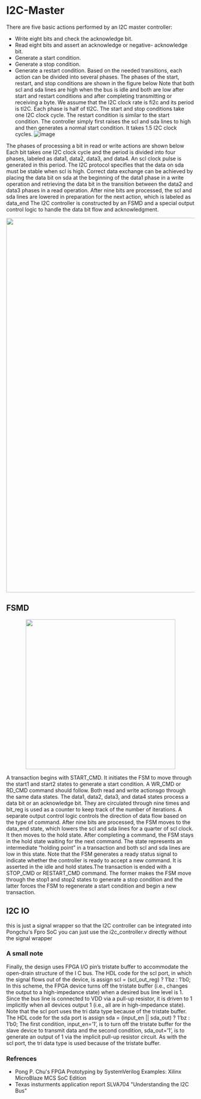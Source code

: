 # I2C-Master
There are five basic actions performed by an I2C master controller:
- Write eight bits and check the acknowledge bit.
- Read eight bits and assert an acknowledge or negative- acknowledge bit.
- Generate a start condition.
- Generate a stop condition.
- Generate a restart condition.
Based on the needed transitions, each action can be divided into several phases. The phases of the start, restart, and stop conditions are shown in the figure below Note that both scl and sda lines are high when the bus is idle and both are low after start and restart conditions and after completing transmitting or receiving a byte. We assume that the I2C clock rate is fi2c and its period is tI2C. Each phase is half of tI2C. The start and stop conditions take one I2C clock cycle. The restart condition is similar to the start condition. The controller simply first raises the scl and sda lines to high and then generates a normal start condition. It takes 1.5 I2C clock cycles.
![image](https://github.com/user-attachments/assets/f6d6221e-bddb-4ee0-abb4-71e367a33e5e)


The phases of processing a bit in read or write actions are shown below Each bit takes one I2C clock cycle and the period is divided into four phases, labeled as data1, data2, data3, and data4. An scl clock pulse is generated in this period. The I2C protocol specifies that the data on sda must be stable when scl is high. Correct data exchange can be achieved by placing the data bit on sda at the beginning of the data1 phase in a write operation and retrieving the data bit in the transition between the data2 and data3 phases in a read operation. After nine bits are processed, the scl and sda lines are lowered in preparation for the next action, which is labeled as data_end The I2C controller is constructed by an FSMD and a special output control logic to handle the data bit flow and acknowledgment.
<p align="center"><img width="1000" src="https://github.com/user-attachments/assets/fdf347ea-625d-4cc3-8483-bcf709f60d6a")></p>


## FSMD 
<p align="center"><img width="400" img length="700" src="https://github.com/user-attachments/assets/80224cbd-163b-4f63-be44-4b507051037a")></p>

A transaction begins with START_CMD. It initiates the FSM to move through the start1 and start2 states to generate a start condition. A WR_CMD or RD_CMD command should follow. Both read and write actionsgo through the same data states. The data1, data2, data3, and data4 states process a data bit or an acknowledge bit. They are circulated through nine times and bit_reg is used as a counter to keep track of the number of iterations. A separate output control logic controls the direction of data flow based on the type of command. After nine bits are processed, the FSM moves to the data_end state, which lowers the scl and sda lines for a quarter of scl clock. It then moves to the hold state. After completing a command, the FSM stays in the hold state waiting for the next command. The state represents an intermediate “holding point” in a transaction and both scl and sda lines are low in this state. Note that the FSM generates a ready status signal to indicate whether the controller is ready to accept a new command. It is asserted in the idle and hold states.The transaction is ended with a STOP_CMD or RESTART_CMD command. The former makes the FSM move through the stop1 and stop2 states to generate a stop condition and the latter forces the FSM to regenerate a start condition and begin a new transaction.

## I2C IO 
this is just a signal wrapper so that the I2C controller can be integrated into Pongchu's Fpro SoC you can just use the i2c_controller.v directly without the signal wrapper 

### A small note 
Finally, the design uses FPGA I/O pin’s tristate buffer to accommodate the open-drain structure of the I C bus. The HDL code for the scl port, in which the signal flows out of the device, is assign scl = (scl_out_reg) ? 1’bz : 1’b0; In this scheme, the FPGA device turns off the tristate buffer (i.e., changes the output to a high-impedance state) when a desired bus line level is 1. Since the bus line is connected to VDD via a pull-up resistor, it is driven to 1 implicitly when all devices output 1 (i.e., all are in high-impedance state). Note that the scl port uses the tri data type because of the tristate buffer. The HDL code for the sda port is assign sda = (input_en || sda_out) ? 1’bz : 1’b0; The first condition, input_en=’1’, is to turn off the tristate buffer for the slave device to transmit data and the second condition, sda_out=’1’, is to generate an output of 1 via the implicit pull-up resistor circuit. As with the scl port, the tri data type is used because of the tristate buffer.

### Refrences 
- Pong P. Chu's FPGA Prototyping by SystemVerilog Examples: Xilinx MicroBlaze MCS SoC Edition
- Texas insturments application report SLVA704 "Understanding the I2C Bus"
